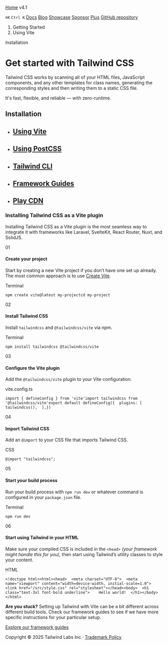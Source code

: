 [Home](https://tailwindcss.com/) v4.1

`⌘K`  `Ctrl K` [Docs](https://tailwindcss.com/docs) [Blog](https://tailwindcss.com/blog) [Showcase](https://tailwindcss.com/showcase) [Sponsor](https://tailwindcss.com/sponsor) [Plus](https://tailwindcss.com/plus?ref=top) [GitHub repository](https://github.com/tailwindlabs/tailwindcss)

1. Getting Started
2. Using Vite

Installation

# Get started with Tailwind CSS

Tailwind CSS works by scanning all of your HTML files, JavaScript components, and any other templates for class names, generating the corresponding styles and then writing them to a static CSS file.

It's fast, flexible, and reliable — with zero-runtime.

## Installation

- ## [Using Vite](https://tailwindcss.com/docs/installation/using-vite)

- ## [Using PostCSS](https://tailwindcss.com/docs/installation/using-postcss)

- ## [Tailwind CLI](https://tailwindcss.com/docs/installation/tailwind-cli)

- ## [Framework Guides](https://tailwindcss.com/docs/installation/framework-guides)

- ## [Play CDN](https://tailwindcss.com/docs/installation/play-cdn)


### Installing Tailwind CSS as a Vite plugin

Installing Tailwind CSS as a Vite plugin is the most seamless way to integrate it with frameworks like Laravel, SvelteKit, React Router, Nuxt, and SolidJS.

01

#### Create your project

Start by creating a new Vite project if you don’t have one set up already. The most common approach is to use [Create Vite](https://vite.dev/guide/#scaffolding-your-first-vite-project).

Terminal

```
npm create vite@latest my-projectcd my-project
```

02

#### Install Tailwind CSS

Install `tailwindcss` and `@tailwindcss/vite` via npm.

Terminal

```
npm install tailwindcss @tailwindcss/vite
```

03

#### Configure the Vite plugin

Add the `@tailwindcss/vite` plugin to your Vite configuration.

vite.config.ts

```
import { defineConfig } from 'vite'import tailwindcss from '@tailwindcss/vite'export default defineConfig({  plugins: [    tailwindcss(),  ],})
```

04

#### Import Tailwind CSS

Add an `@import` to your CSS file that imports Tailwind CSS.

CSS

```
@import "tailwindcss";
```

05

#### Start your build process

Run your build process with `npm run dev` or whatever command is configured in your `package.json` file.

Terminal

```
npm run dev
```

06

#### Start using Tailwind in your HTML

Make sure your compiled CSS is included in the `<head>` _(your framework might handle this for you)_, then start using Tailwind’s utility classes to style your content.

HTML

```
<!doctype html><html><head>  <meta charset="UTF-8">  <meta name="viewport" content="width=device-width, initial-scale=1.0">  <link href="/src/style.css" rel="stylesheet"></head><body>  <h1 class="text-3xl font-bold underline">    Hello world!  </h1></body></html>
```

**Are you stuck?** Setting up Tailwind with Vite can be a bit different across different build tools. Check our framework guides to see if we have more specific instructions for your particular setup.

[Explore our framework guides](https://tailwindcss.com/docs/installation/framework-guides)

Copyright © 2025 Tailwind Labs Inc.· [Trademark Policy](https://tailwindcss.com/brand)